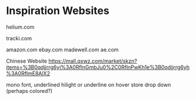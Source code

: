 # Inspiration Websites
helium.com

tracki.com

amazon.com
ebay.com
madewell.com
ae.com

Chinese Website
https://mall.qxwz.com/market/skzn?items=%3B0qdjjrrg6yj%3A0RflnGmbJu0%2C0RflnPwKh1e%3B0qdjjrrg6yh%3A0RflmE8AlX2



mono font, underlined
hilight or underline on hover 
store drop down (perhaps colored?)